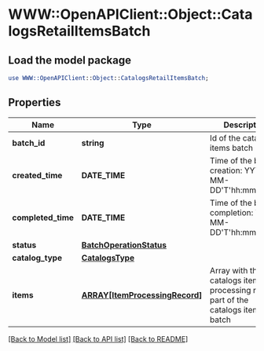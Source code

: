 # WWW::OpenAPIClient::Object::CatalogsRetailItemsBatch

## Load the model package
```perl
use WWW::OpenAPIClient::Object::CatalogsRetailItemsBatch;
```

## Properties
Name | Type | Description | Notes
------------ | ------------- | ------------- | -------------
**batch_id** | **string** | Id of the catalogs items batch | [optional] 
**created_time** | **DATE_TIME** | Time of the batch creation: YYYY-MM-DD&#39;T&#39;hh:mm:ssTZD | [optional] [readonly] 
**completed_time** | **DATE_TIME** | Time of the batch completion: YYYY-MM-DD&#39;T&#39;hh:mm:ssTZD | [optional] [readonly] 
**status** | [**BatchOperationStatus**](BatchOperationStatus.md) |  | [optional] 
**catalog_type** | [**CatalogsType**](CatalogsType.md) |  | 
**items** | [**ARRAY[ItemProcessingRecord]**](ItemProcessingRecord.md) | Array with the catalogs items processing records part of the catalogs items batch | [optional] 

[[Back to Model list]](../README.md#documentation-for-models) [[Back to API list]](../README.md#documentation-for-api-endpoints) [[Back to README]](../README.md)


